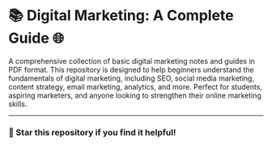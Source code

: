 # 📚 Digital Marketing: A Complete Guide 🌐

A comprehensive collection of basic digital marketing notes and guides in PDF format. This repository is designed to help beginners understand the fundamentals of digital marketing, including SEO, social media marketing, content strategy, email marketing, analytics, and more. Perfect for students, aspiring marketers, and anyone looking to strengthen their online marketing skills.

---

### 🌟 Star this repository if you find it helpful!
